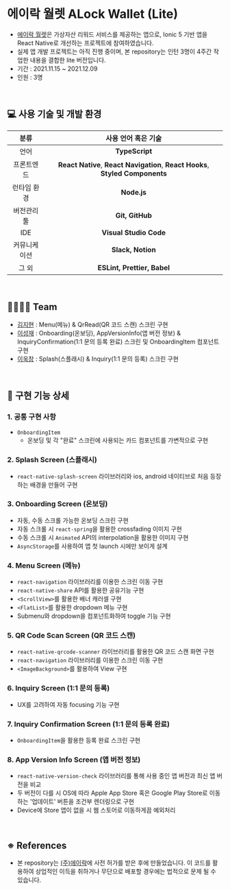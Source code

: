 # 에이락 월렛 ALock Wallet (Lite)

- [에이락 월렛](https://www.alock.co.kr/)은 가상자산 리워드 서비스를 제공하는 앱으로, Ionic 5 기반 앱을 React Native로 개선하는 프로젝트에 참여하였습니다.
- 실제 앱 개발 프로젝트는 아직 진행 중이며, 본 repository는 인턴 3명이 4주간 작업한 내용을 결합한 lite 버전입니다.
- 기간 : 2021.11.15 ~ 2021.12.09
- 인원 : 3명

<br/>

## :computer: 사용 기술 및 개발 환경

|       분류       |   사용 언어 혹은 기술   |
| :--------------: | :---------------------: |
|       언어       |       **TypeScript**        |
|      프론트엔드       |       **React Native**, **React Navigation**, **React Hooks**, **Styled Components**  |
|   런타임 환경    |         **Node.js**         |
|   버전관리 툴    |    **Git, GitHub**    |
|       IDE        |   **Visual Studio Code**    |
| 커뮤니케이션       | **Slack, Notion**           |
|      그 외       | **ESLint, Prettier, Babel** |

<br/>

## 👨‍👩‍👧‍👦 Team

- [김지현](https://github.com/jihnk) : Menu(메뉴) & QrRead(QR 코드 스캔) 스크린 구현
- [이성재](https://github.com/sjhanslee) : Onboarding(온보딩), AppVersionInfo(앱 버전 정보) & InquiryConfirmation(1:1 문의 등록 완료) 스크린 및 OnboardingItem 컴포넌트 구현
- [이욱창](https://github.com/wook95) : Splash(스플래시) & Inquiry(1:1 문의 등록) 스크린 구현

<br/>

## 📑 구현 기능 상세

### 1. 공통 구현 사항

- `OnboardingItem`
  - 온보딩 및 각 "완료" 스크린에 사용되는 카드 컴포넌트를 가변적으로 구현

### 2. Splash Screen (스플래시)

- `react-native-splash-screen` 라이브러리와 ios, android 네이티브로 처음 등장하는 배경을 만들어 구현

### 3. Onboarding Screen (온보딩)

- 자동, 수동 스크롤 가능한 온보딩 스크린 구현
- 자동 스크롤 시 `react-spring`을 활용한 crossfading 이미지 구현
- 수동 스크롤 시 `Animated` API의 interpolation을 활용한 이미지 구현
- `AsyncStorage`를 사용하여 앱 첫 launch 시에만 보이게 설계

### 4. Menu Screen (메뉴)

- `react-navigation` 라이브러리를 이용한 스크린 이동 구현
- `react-native-share` API를 활용한 공유기능 구현
- `<ScrollView>`를 활용한 배너 캐러셀 구현
- `<FlatList>`를 활용한 dropdown 메뉴 구현
- Submenu와 dropdown을 컴포넌트화하여 toggle 기능 구현

### 5. QR Code Scan Screen (QR 코드 스캔)

- `react-native-qrcode-scanner` 라이브러리를 활용한 QR 코드 스캔 화면 구현
- `react-navigation` 라이브러리를 이용한 스크린 이동 구현
- `<ImageBackground>`를 활용하여 View 구현

### 6. Inquiry Screen (1:1 문의 등록)

- UX를 고려하여 자동 focusing 기능 구현

### 7. Inquiry Confirmation Screen (1:1 문의 등록 완료)

- `OnboardingItem`을 활용한 등록 완료 스크린 구현

### 8. App Version Info Screen (앱 버전 정보)

- `react-native-version-check` 라이브러리를 통해 사용 중인 앱 버전과 최신 앱 버전을 비교
- 두 버전이 다를 시 OS에 따라 Apple App Store 혹은 Google Play Store로 이동하는 '업데이트' 버튼을 조건부 렌더링으로 구현
- Device에 Store 앱이 없을 시 웹 스토어로 이동하게끔 예외처리

<br/>

## ※ References

- 본 repository는 [(주)에이락](https://a-fun.co.kr/)에 사전 허가를 받은 후에 만들었습니다. 이 코드를 활용하여 상업적인 이득을 취하거나 무단으로 배포할 경우에는 법적으로 문제 될 수 있습니다.
